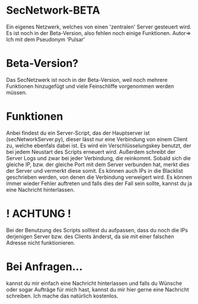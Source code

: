 # SecNetwork-BETA
Ein eigenes Netzwerk, welches von einen 'zentralen' Server gesteuert wird. Es ist noch in der Beta-Version, also fehlen noch einige Funktionen.
Autor=> Ich mit dem Pseudonym 'Pulsar'

# Beta-Version?

Das SecNetzwerk ist noch in der Beta-Version, weil noch mehrere Funktionen hinzugefügt und viele Feinschliffe vorgenommen werden müssen. 

# Funktionen

Anbei findest du ein Server-Script, das der Hauptserver ist (secNetworkServer.py), dieser lässt nur eine Verbindung von einem Client zu, welche ebenfals 
dabei ist. Es wird ein Verschlüsselungskey benutzt, der bei jedem Neustart des Scripts erneuert wird. Außerdem schreibt der Server Logs und zwar bei jeder
Verbindung, die reinkommt. Sobald sich die gleiche IP, bzw. der gleiche Port mit dem Server verbunden hat, merkt dies der Server und vermerkt diese somit. 
Es können auch IPs in die Blacklist geschrieben werden, von denen die Verbindung verweigert wird. Es können immer wieder Fehler auftreten und falls dies der Fall 
sein sollte, kannst du ja eine Nachricht hinterlassen. 

# ! ACHTUNG !

Bei der Benutzung des Scripts solltest du aufpassen, dass du noch die IPs derjenigen Server bzw. des Clients änderst, da sie mit einer falschen Adresse nicht 
funktionieren.

# Bei Anfragen...

kannst du mir einfach eine Nachricht hinterlassen und falls du Wünsche oder sogar Aufträge für mich hast, kannst du mir hier gerne eine Nachricht schreiben. 
Ich mache das natürlich kostenlos.
